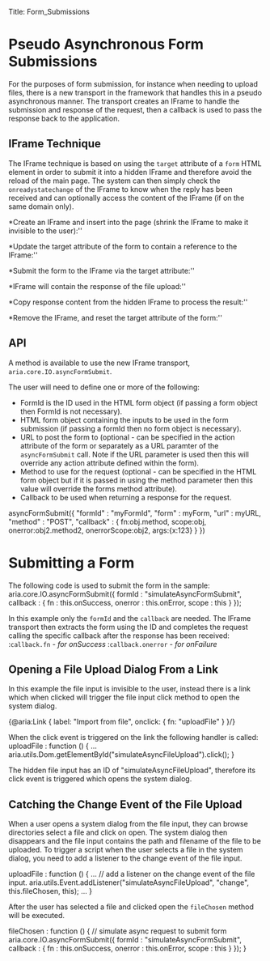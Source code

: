 Title: Form_Submissions


# Pseudo Asynchronous Form Submissions
For the purposes of form submission, for instance when needing to upload files, there is a new transport in the framework that handles this in a pseudo asynchronous manner.  The transport creates an IFrame to handle the submission and response of the request, then a callback is used to pass the response back to the application.

## IFrame Technique

The IFrame technique is based on using the <code>target</code> attribute of a <code>form</code> HTML element in order to submit it into a hidden IFrame and therefore avoid the reload of the main page. The system can then simply check the <code>onreadystatechange</code> of the IFrame to know when the reply has been received and can optionally access the content of the IFrame (if on the same domain only).


*Create an IFrame and insert into the page (shrink the IFrame to make it invisible to the user):''

*Update the target attribute of the form to contain a reference to the IFrame:''

*Submit the form to the IFrame via the target attribute:''

*IFrame will contain the response of the file upload:''

*Copy response content from the hidden IFrame to process the result:''

*Remove the IFrame, and reset the target attribute of the form:''

## API
A method is available to use the new IFrame transport, <code>aria.core.IO.asyncFormSubmit</code>.

The user will need to define one or more of the following:
* FormId is the ID used in the HTML form object (if passing a form object then FormId is not necessary).
* HTML form object containing the inputs to be used in the form submission (if passing a formId then no form object is necessary).
* URL to post the form to (optional - can be specified in the action attribute of the form or separately as a URL paramter of the <code>asyncFormSubmit</code> call.  Note if the URL parameter is used then this will override any action attribute defined within the form).
* Method to use for the request (optional - can be specified in the HTML form object but if it is passed in using the method parameter then this value will override the forms method attribute).
* Callback to be used when returning a response for the request.

<syntaxhighlight lang="javascript">
 asyncFormSubmit({     
     "formId" : "myFormId", 
     "form" : myForm, 
     "url" : myURL,
     "method" : "POST",
     "callback" : {
         fn:obj.method,      
         scope:obj,       
         onerror:obj2.method2,  
         onerrorScope:obj2,
         args:{x:123}     
     }
 })
</syntaxhighlight>


# Submitting a Form

The following code is used to submit the form in the sample:
<syntaxhighlight lang="AT">
  aria.core.IO.asyncFormSubmit({
    formId : "simulateAsyncFormSubmit",
    callback : {
      fn : this.onSuccess,
      onerror : this.onError,
      scope : this
    }
  });
</syntaxhighlight>

In this example only the <code>formId</code> and the <code>callback</code> are needed.  The IFrame transport then extracts the form using the ID and completes the request calling the specific callback after the response has been received:
:<code>callback.fn</code> _- for onSuccess_
:<code>callback.onerror</code> _- for onFailure_


## Opening a File Upload Dialog From a Link

In this example the file input is invisible to the user, instead there is a link which when clicked will trigger the file input click method to open the system dialog.

<syntaxhighlight lang="AT">
 {@aria:Link {
     label: "Import from file",
     onclick: {
         fn: "uploadFile"
     }
  }/}
</syntaxhighlight>

When the click event is triggered on the link the following handler is called:
<syntaxhighlight lang="AT">
  uploadFile : function () {
   ...   
    aria.utils.Dom.getElementById("simulateAsyncFileUpload").click();
  }
</syntaxhighlight>

The hidden file input has an ID of "simulateAsyncFileUpload", therefore its click event is triggered which opens the system dialog.


## Catching the Change Event of the File Upload
When a user opens a system dialog from the file input, they can browse directories select a file and click on open.  The system dialog then disappears and the file input contains the path and filename of the file to be uploaded.  To trigger a script when the user selects a file in the system dialog, you need to add a listener to the change event of the file input.


<syntaxhighlight lang="AT">
  uploadFile : function () {  
    ... 
    // add a listener on the change event of the file input.
    aria.utils.Event.addListener("simulateAsyncFileUpload", "change", this.fileChosen, this);
    ...			
  }
</syntaxhighlight>

After the user has selected a file and clicked open the <code>fileChosen</code> method will be executed.

<syntaxhighlight lang="AT">
  fileChosen : function () {
    // simulate async request to submit form
    aria.core.IO.asyncFormSubmit({
      formId : "simulateAsyncFormSubmit",
      callback : {
        fn : this.onSuccess,
        onerror : this.onError,
        scope : this
      }
    });
  }
</syntaxhighlight>